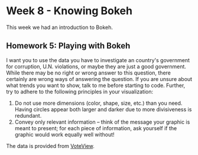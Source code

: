 # Week 8 - Knowing Bokeh

This week we had an introduction to Bokeh.

## Homework 5: Playing with Bokeh

I want you to use the data you have to investigate an country's government for corruption, U.N. violations, or maybe they are just a good government. While there may be no right or wrong answer to this question, there certainly are wrong ways of answering the question. If you are unsure about what trends you want to show, talk to me before
starting to code. Further, try to adhere to the following principles in your visualization:
1. Do not use more dimensions (color, shape, size, etc.) than you need. Having circles appear
both larger and darker due to more divisiveness is redundant.
2. Convey only relevant information – think of the message your graphic is meant to present;
for each piece of information, ask yourself if the graphic would work equally well without!

The data is provided from [VoteView](https://voteview.com/).

